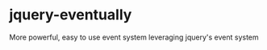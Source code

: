 jquery-eventually
=================

More powerful, easy to use event system leveraging jquery's event system

